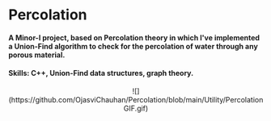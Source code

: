 # Percolation

#### A Minor-I project, based on Percolation theory in which I've implemented a Union-Find algorithm to check for the percolation of water through any porous material.

#### Skills: C++, Union-Find data structures, graph theory.

<p align="center">
![](https://github.com/OjasviChauhan/Percolation/blob/main/Utility/PercolationGIF.gif)
</p>
